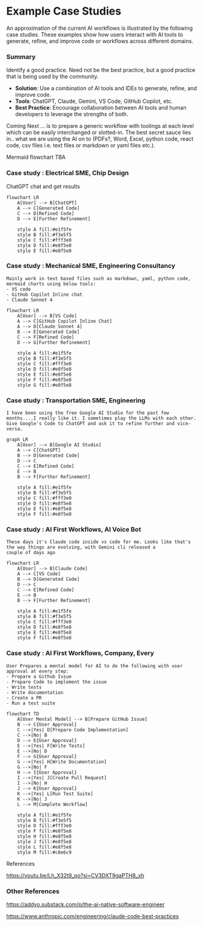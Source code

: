 # Example Case Studies

An approximation of the current AI workflows is illustrated by the following case studies. These examples show how users interact with AI tools to generate, refine, and improve code or workflows across different domains.

### Summary

Identify a good practice. Need not be the best practice, but a good practice that is being used by the community.
- **Solution**: Use a combination of AI tools and IDEs to generate, refine, and improve code.
- **Tools**: ChatGPT, Claude, Gemini, VS Code, GitHub Copilot, etc.
- **Best Practice**: Encourage collaboration between AI tools and human developers to leverage the strengths of both.

Coming Next … is to prepare a generic workflow with toolings at each level which can be easily interchanged or slotted-in. The best secret sauce lies in.. what we are using the AI on to (PDFs?, Word, Excel, python code, react code, csv files i.e. text files or markdown or  yaml files etc.).

Mermaid flowchart TBA

### Case study : Electrical SME, Chip Design

ChatGPT chat and get results

```mermaid
flowchart LR
    A[User] --> B[ChatGPT]
    A --> C[Generated Code]
    C --> D[Refined Code]
    D --> E[Further Refinement]
    
    style A fill:#e1f5fe
    style B fill:#f3e5f5
    style C fill:#fff3e0
    style D fill:#e8f5e8
    style E fill:#e8f5e8
```


### Case study : Mechanical SME, Engineering Consultancy

    Mainly work in text based files such as markdown, yaml, python code, mermaid charts using below tools:
    - VS code
    - GitHub Copilot Inline chat
    - Claude Sonnet 4

```mermaid
flowchart LR
    A[User] --> B[VS Code]
    A --> C[GitHub Copilot Inline Chat]
    A --> D[Claude Sonnet 4]
    B --> E[Generated Code]
    C --> F[Refined Code]
    D --> G[Further Refinement]
    
    style A fill:#e1f5fe
    style B fill:#f3e5f5
    style C fill:#fff3e0
    style D fill:#e8f5e8
    style E fill:#e8f5e8
    style F fill:#e8f5e8
    style G fill:#e8f5e8
```




### Case study : Transportation SME, Engineering

    I have been using the free Google AI Studio for the past few months....I really like it. I sometimes play the LLMs with each other. Give Google's Code to ChatGPT and ask it to refine further and vice-versa.

```mermaid
graph LR
    A[User] --> B[Google AI Studio]
    A --> C[ChatGPT]
    B --> D[Generated Code]
    D --> C
    C --> E[Refined Code]
    E --> B
    B --> F[Further Refinement]
    
    style A fill:#e1f5fe
    style B fill:#f3e5f5
    style C fill:#fff3e0
    style D fill:#e8f5e8
    style E fill:#e8f5e8
    style F fill:#e8f5e8
```

### Case study : AI First Workflows, AI Voice Bot 

    These days it's Claude code inside vs code for me. Looks like that's the way things are evolving, with Gemini cli released a couple of days ago

```mermaid
flowchart LR
    A[User] --> B[Claude Code]
    A --> C[VS Code]
    B --> D[Generated Code]
    D --> C
    C --> E[Refined Code]
    E --> B
    B --> F[Further Refinement]
    
    style A fill:#e1f5fe
    style B fill:#f3e5f5
    style C fill:#fff3e0
    style D fill:#e8f5e8
    style E fill:#e8f5e8
    style F fill:#e8f5e8
```


### Case study : AI First Workflows, Company, Every

    User Prepares a mental model for AI to do the following with user approval at every step:
    - Prepare a Github Issue
    - Prepare Code to implement the issue
    - Write tests
    - Write documentation
    - Create a PR
    - Run a test suite

```mermaid
flowchart TD
    A[User Mental Model] --> B[Prepare GitHub Issue]
    B --> C{User Approval}
    C -->|Yes| D[Prepare Code Implementation]
    C -->|No| B
    D --> E{User Approval}
    E -->|Yes| F[Write Tests]
    E -->|No| D
    F --> G{User Approval}
    G -->|Yes| H[Write Documentation]
    G -->|No| F
    H --> I{User Approval}
    I -->|Yes| J[Create Pull Request]
    I -->|No| H
    J --> K{User Approval}
    K -->|Yes| L[Run Test Suite]
    K -->|No| J
    L --> M[Complete Workflow]
    
    style A fill:#e1f5fe
    style B fill:#f3e5f5
    style D fill:#fff3e0
    style F fill:#e8f5e8
    style H fill:#e8f5e8
    style J fill:#e8f5e8
    style L fill:#e8f5e8
    style M fill:#c8e6c9
```

References

https://youtu.be/Lh_X32t9_po?si=CV3DXT9gaPTH8_xh


### Other References

https://addyo.substack.com/p/the-ai-native-software-engineer

https://www.anthropic.com/engineering/claude-code-best-practices

